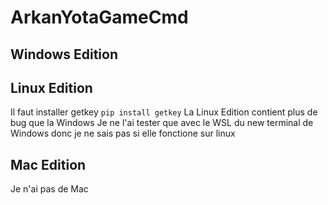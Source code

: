 # ArkanYotaGameCmd
## Windows Edition


## Linux Edition
Il faut installer getkey ```pip install getkey```
La Linux Edition contient plus de bug que la Windows 
Je ne l'ai tester que avec le WSL du new terminal de Windows donc je ne sais pas si elle fonctione sur linux

## Mac Edition 
Je n'ai pas de Mac
